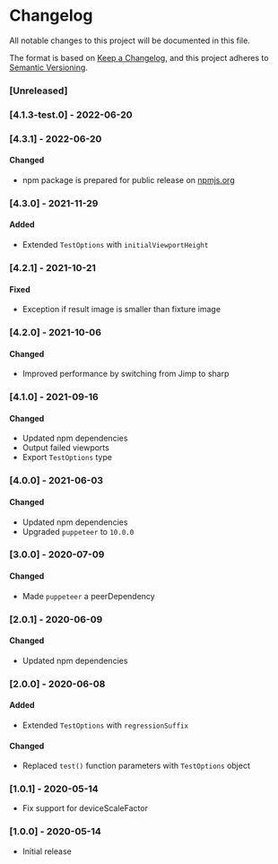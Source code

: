 # Changelog

All notable changes to this project will be documented in this file.

The format is based on [Keep a Changelog](https://keepachangelog.com/en/1.0.0/), and this project adheres to [Semantic Versioning](https://semver.org/spec/v2.0.0.html).

### [Unreleased]

### [4.1.3-test.0] - 2022-06-20

### [4.3.1] - 2022-06-20

#### Changed

- npm package is prepared for public release on [npmjs.org](https://npmjs.com)

### [4.3.0] - 2021-11-29

#### Added

- Extended `TestOptions` with `initialViewportHeight`

### [4.2.1] - 2021-10-21

#### Fixed

- Exception if result image is smaller than fixture image

### [4.2.0] - 2021-10-06

#### Changed

- Improved performance by switching from Jimp to sharp

### [4.1.0] - 2021-09-16

#### Changed

- Updated npm dependencies
- Output failed viewports
- Export `TestOptions` type

### [4.0.0] - 2021-06-03

#### Changed

- Updated npm dependencies
- Upgraded `puppeteer` to `10.0.0`

### [3.0.0] - 2020-07-09

#### Changed

- Made `puppeteer` a peerDependency

### [2.0.1] - 2020-06-09

#### Changed

- Updated npm dependencies

### [2.0.0] - 2020-06-08

#### Added

- Extended `TestOptions` with `regressionSuffix`

#### Changed

- Replaced `test()` function parameters with `TestOptions` object

### [1.0.1] - 2020-05-14

- Fix support for deviceScaleFactor

### [1.0.0] - 2020-05-14

- Initial release

